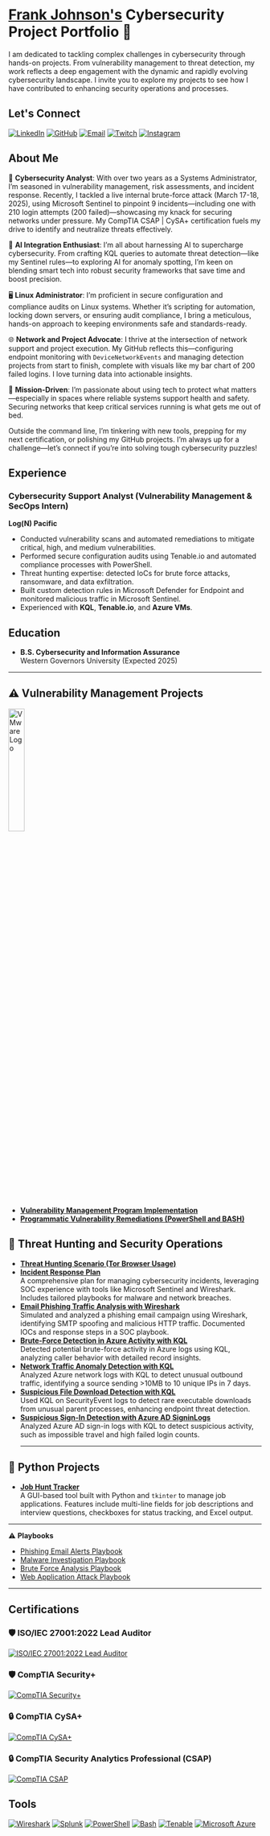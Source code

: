 # <a href="https://www.linkedin.com/in/security101/">Frank Johnson's</a> Cybersecurity Project Portfolio 🔐

I am dedicated to tackling complex challenges in cybersecurity through hands-on projects. From vulnerability management to threat detection, my work reflects a deep engagement with the dynamic and rapidly evolving cybersecurity landscape. I invite you to explore my projects to see how I have contributed to enhancing security operations and processes.

## Let's Connect

[![LinkedIn](https://img.shields.io/badge/LinkedIn-Connect-blue?logo=linkedin)](https://www.linkedin.com/in/cybersecurity101) [![GitHub](https://img.shields.io/badge/GitHub-FrankJohnson--cyber-lightgrey?logo=github)](https://github.com/FrankJohnson-cyber) [![Email](https://img.shields.io/badge/Email-FRANKJSEC%40gmail.com-red?logo=gmail)](mailto:FRANKJSEC@gmail.com) [![Twitch](https://img.shields.io/badge/Twitch-Follow-purple?logo=twitch)](https://www.twitch.tv/chesscoachnet) [![Instagram](https://img.shields.io/badge/Instagram-Follow-purple?logo=instagram)](https://www.instagram.com/chesscoachnet)

## About Me

🔐 **Cybersecurity Analyst**: With over two years as a Systems Administrator, I’m seasoned in vulnerability management, risk assessments, and incident response. Recently, I tackled a live internal brute-force attack (March 17-18, 2025), using Microsoft Sentinel to pinpoint 9 incidents—including one with 210 login attempts (200 failed)—showcasing my knack for securing networks under pressure. My CompTIA CSAP | CySA+ certification fuels my drive to identify and neutralize threats effectively.

🤖 **AI Integration Enthusiast**: I’m all about harnessing AI to supercharge cybersecurity. From crafting KQL queries to automate threat detection—like my Sentinel rules—to exploring AI for anomaly spotting, I’m keen on blending smart tech into robust security frameworks that save time and boost precision.

🖥️ **Linux Administrator**: I’m proficient in secure configuration and compliance audits on Linux systems. Whether it’s scripting for automation, locking down servers, or ensuring audit compliance, I bring a meticulous, hands-on approach to keeping environments safe and standards-ready.

🌐 **Network and Project Advocate**: I thrive at the intersection of network support and project execution. My GitHub reflects this—configuring endpoint monitoring with `DeviceNetworkEvents` and managing detection projects from start to finish, complete with visuals like my bar chart of 200 failed logins. I love turning data into actionable insights.

🏥 **Mission-Driven**: I’m passionate about using tech to protect what matters—especially in spaces where reliable systems support health and safety. Securing networks that keep critical services running is what gets me out of bed.

Outside the command line, I’m tinkering with new tools, prepping for my next certification, or polishing my GitHub projects. I’m always up for a challenge—let’s connect if you’re into solving tough cybersecurity puzzles!

## Experience

### Cybersecurity Support Analyst (Vulnerability Management & SecOps Intern)  
**Log(N) Pacific**  
- Conducted vulnerability scans and automated remediations to mitigate critical, high, and medium vulnerabilities.  
- Performed secure configuration audits using Tenable.io and automated compliance processes with PowerShell.  
- Threat hunting expertise: detected IoCs for brute force attacks, ransomware, and data exfiltration.  
- Built custom detection rules in Microsoft Defender for Endpoint and monitored malicious traffic in Microsoft Sentinel.  
- Experienced with **KQL**, **Tenable.io**, and **Azure VMs**.  

## Education

- **B.S. Cybersecurity and Information Assurance**  
  Western Governors University (Expected 2025)

<hr/>

## ⚠️ Vulnerability Management Projects

<img src="https://www.x-od.com/wp-content/uploads/2023/10/VM-VRT-WHT.png" alt="VMware Logo" width="25%" style="pointer-events: none;">

- **[Vulnerability Management Program Implementation](https://github.com/frankjohnson-cyber/vulnerability-management-program-implementation)**
- **[Programmatic Vulnerability Remediations (PowerShell and BASH)](https://github.com/frankjohnson-cyber/programmatic-vulnerability-remediations)**

## 🚨 Threat Hunting and Security Operations

- **[Threat Hunting Scenario (Tor Browser Usage)](https://github.com/FrankJohnson-cyber/threat-hunting-tor2)**  
- **[Incident Response Plan](https://github.com/FrankJohnson-cyber/incident-response-plan)**  
  A comprehensive plan for managing cybersecurity incidents, leveraging SOC experience with tools like Microsoft Sentinel and Wireshark. Includes tailored playbooks for malware and network breaches.
- **[Email Phishing Traffic Analysis with Wireshark](https://github.com/FrankJohnson-cyber/phishing-traffic-analysis)**  
  Simulated and analyzed a phishing email campaign using Wireshark, identifying SMTP spoofing and malicious HTTP traffic. Documented IOCs and response steps in a SOC playbook.
- **[Brute-Force Detection in Azure Activity with KQL](https://github.com/FrankJohnson-cyber/azure-brute-force-kql)**  
  Detected potential brute-force activity in Azure logs using KQL, analyzing caller behavior with detailed record insights.
- **[Network Traffic Anomaly Detection with KQL](https://github.com/FrankJohnson-cyber/network-anomaly-kql)**  
  Analyzed Azure network logs with KQL to detect unusual outbound traffic, identifying a source sending >10MB to 10 unique IPs in 7 days.
- **[Suspicious File Download Detection with KQL](https://github.com/FrankJohnson-cyber/suspicious-file-download-kql)**  
  Used KQL on SecurityEvent logs to detect rare executable downloads from unusual parent processes, enhancing endpoint threat detection.
- **[Suspicious Sign-In Detection with Azure AD SigninLogs](https://github.com/FrankJohnson-cyber/suspicious-signin-kql)**  
  Analyzed Azure AD sign-in logs with KQL to detect suspicious activity, such as impossible travel and high failed login counts.
  <hr/>

## 🐍 Python Projects

- **[Job Hunt Tracker](https://github.com/FrankJohnson-cyber/job_hunt_tracker)**  
  A GUI-based tool built with Python and `tkinter` to manage job applications. Features include multi-line fields for job descriptions and interview questions, checkboxes for status tracking, and Excel output.

<hr/>

⚠️ **Playbooks**

- [Phishing Email Alerts Playbook](https://github.com/FrankJohnson-cyber/Phishing-Email-Alert-Playbook)
- [Malware Investigation Playbook](https://github.com/FrankJohnson-cyber/Malware-Investigation)
- [Brute Force Analysis Playbook](https://github.com/FrankJohnson-cyber/Brute-Force-Analysis)
- [Web Application Attack Playbook](https://github.com/FrankJohnson-cyber/Web-Application-Attack)

<hr/>

## Certifications

### 🛡️ ISO/IEC 27001:2022 Lead Auditor  
[![ISO/IEC 27001:2022 Lead Auditor](https://img.shields.io/badge/Certification-ISO%2FIEC%2027001%3A2022%20Lead%20Auditor-blue)](https://www.credly.com/badges/4045c671-c708-4602-91ce-10cbbcf04a33/public_url)

### 🛡️ CompTIA Security+  
[![CompTIA Security+](https://img.shields.io/badge/Certification-Security%2B-blue)](https://www.credly.com/badges/eb668a6e-07f8-4401-b7dd-256d0649fab8/public_url)

### 🔒 CompTIA CySA+  
[![CompTIA CySA+](https://img.shields.io/badge/Certification-CySA%2B-blue)](https://www.credly.com/badges/578cf8cb-fc6a-458f-aa77-f5c50524dfd2/public_url)

### 🔒 CompTIA Security Analytics Professional (CSAP)  
[![CompTIA CSAP](https://img.shields.io/badge/Certification-CSAP-blue)](https://www.credly.com/badges/571b01d0-56d5-4690-9f24-c6cacb5614b2/public_url)

## Tools

[![Wireshark](https://img.shields.io/badge/-Wireshark-1679A1?logo=wireshark&logoColor=white&style=flat)](https://www.wireshark.org/) [![Splunk](https://img.shields.io/badge/-Splunk-000000?logo=splunk&logoColor=white&style=flat)](https://www.splunk.com/) [![PowerShell](https://img.shields.io/badge/-PowerShell-5391FE?logo=powershell&logoColor=white&style=flat)](https://learn.microsoft.com/en-us/powershell/) [![Bash](https://img.shields.io/badge/-Bash-4EAA25?logo=gnu-bash&logoColor=white&style=flat)](https://www.gnu.org/software/bash/) [![Tenable](https://img.shields.io/badge/-Tenable-0082FC?logo=tenable&logoColor=white&style=flat)](https://www.tenable.com/) [![Microsoft Azure](https://img.shields.io/badge/-Azure-0078D4?logo=microsoftazure&logoColor=white&style=flat)](https://azure.microsoft.com/en-us/)
